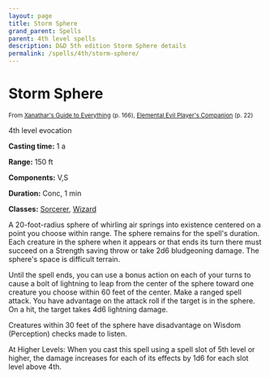```yaml
---
layout: page
title: Storm Sphere
grand_parent: Spells
parent: 4th level spells 
description: D&D 5th edition Storm Sphere details
permalink: /spells/4th/storm-sphere/
---
```


# Storm Sphere

<small>From <a target="_blank" href="https://dnd.wizards.com/products/tabletop-games/rpg-products/xanathars-guide-everything">Xanathar's Guide to Everything</a> (p. 166), <a target="_blank" href="https://dnd.wizards.com/products/tabletop-games/rpg-products/player%E2%80%99s-companion">Elemental Evil Player's Companion</a> (p. 22)</small>


4th level evocation

**Casting time:** 1 a

**Range:** 150 ft

**Components:** V,S 

**Duration:** Conc, 1 min

**Classes:** [Sorcerer](/classes/sorcerer/), [Wizard](/classes/wizard/)

A 20-foot-radius sphere of whirling air springs into existence centered on a point you choose within range. The sphere remains for the spell's duration. Each creature in the sphere when it appears or that ends its turn there must succeed on a Strength saving throw or take 2d6 bludgeoning damage. The sphere's space is difficult terrain.

   Until the spell ends, you can use a bonus action on each of your turns to cause a bolt of lightning to leap from the center of the sphere toward one creature you choose within 60 feet of the center. Make a ranged spell attack. You have advantage on the attack roll if the target is in the sphere. On a hit, the target takes 4d6 lightning damage.

   Creatures within 30 feet of the sphere have disadvantage on Wisdom (Perception) checks made to listen.

   At Higher Levels: When you cast this spell using a spell slot of 5th level or higher, the damage increases for each of its effects by 1d6 for each slot level above 4th.